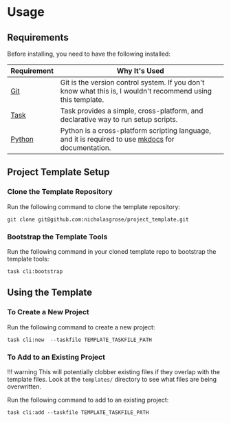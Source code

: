 # Usage

## Requirements

Before installing, you need to have the following installed:

| Requirement                      | Why It's Used                                                                                                                |
|----------------------------------|------------------------------------------------------------------------------------------------------------------------------|
| [Git](https://git-scm.com)       | Git is the version control system. If you don't know what this is, I wouldn't recommend using this template.                 |
| [Task](https://taskfile.dev)     | Task provides a simple, cross-platform, and declarative way to run setup scripts.                                            |
| [Python](https://www.python.org) | Python is a cross-platform scripting language, and it is required to use [mkdocs](https://www.mkdocs.org) for documentation. |

## Project Template Setup

### Clone the Template Repository

Run the following command to clone the template repository:

`git clone git@github.com:nicholasgrose/project_template.git`

### Bootstrap the Template Tools

Run the following command in your cloned template repo to bootstrap the template tools:

`task cli:bootstrap`

## Using the Template

### To Create a New Project

Run the following command to create a new project:

`task cli:new  --taskfile TEMPLATE_TASKFILE_PATH`

### To Add to an Existing Project

!!! warning
    This will potentially clobber existing files if they overlap with the template files.
    Look at the `templates/` directory to see what files are being overwritten.

Run the following command to add to an existing project:

`task cli:add --taskfile TEMPLATE_TASKFILE_PATH`
